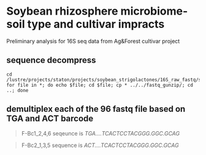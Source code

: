# Soybean rhizosphere microbiome-soil type and cultivar impracts
Preliminary analysis for 16S seq data from Ag&amp;Forest cultivar project 
## sequence decompress

```
cd /lustre/projects/staton/projects/soybean_strigolactones/16S_raw_fastq/soybean_strigolactone_16S_03_02_2017
for file in *; do echo $file; cd $file; cp * ../../fastq_gunzip/; cd ..; done

```
## demultiplex each of the 96 fastq file based on TGA and ACT barcode

>F-Bc1_2,4,6 seqeunce is *TGA....TCACTCCTACGGG.GGC.GCAG*

>F-Bc2_1,3,5 sequence is *ACT....TCACTCCTACGGG.GGC.GCAG*
